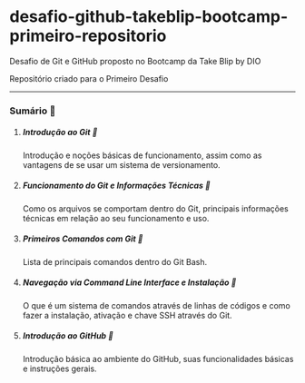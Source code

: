 # desafio-github-takeblip-bootcamp-primeiro-repositorio
Desafio de Git e GitHub proposto no Bootcamp da Take Blip by DIO

Repositório criado para o Primeiro Desafio

------

### Sumário :bookmark:

1. ##### Introdução ao Git :bookmark_tabs:

   Introdução e noções básicas de funcionamento, assim como as vantagens de se usar um sistema de versionamento.

2. ##### Funcionamento do Git e Informações Técnicas :bookmark_tabs:

   Como os arquivos se comportam dentro do Git, principais informações técnicas em relação ao seu funcionamento e uso.

3. ##### Primeiros Comandos com Git :bookmark_tabs:

   Lista de principais comandos dentro do Git Bash.

4. ##### Navegação via Command Line Interface e Instalação :bookmark_tabs:

   O que é um sistema de comandos através de linhas de códigos e como fazer a instalação, ativação e chave SSH através do Git.

5. ##### Introdução ao GitHub :bookmark_tabs:

   Introdução básica ao ambiente do GitHub, suas funcionalidades básicas e instruções gerais.

